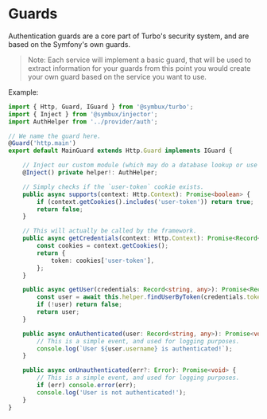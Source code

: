 # Guards

Authentication guards are a core part of Turbo's security system, and are based on the Symfony's own guards.

> Note: Each service will implement a basic guard, that will be used to extract information for your guards from this point you would create your own guard based on the service you want to use.

Example:

```typescript
import { Http, Guard, IGuard } from '@symbux/turbo';
import { Inject } from '@symbux/injector';
import AuthHelper from '../provider/auth';

// We name the guard here.
@Guard('http.main')
export default MainGuard extends Http.Guard implements IGuard {

	// Inject our custom module (which may do a database lookup or use an ORM).
	@Inject() private helper!: AuthHelper;

	// Simply checks if the `user-token` cookie exists.
	public async supports(context: Http.Context): Promise<boolean> {
		if (context.getCookies().includes('user-token')) return true;
		return false;
	}

	// This will actually be called by the framework.
	public async getCredentials(context: Http.Context): Promise<Record<string, any>> {
		const cookies = context.getCookies();
		return {
			token: cookies['user-token'],
		};
	}

	public async getUser(credentials: Record<string, any>): Promise<Record<string, any>> {
		const user = await this.helper.findUserByToken(credentials.token);
		if (!user) return false;
		return user;
	}

	public async onAuthenticated(user: Record<string, any>): Promise<void> {
		// This is a simple event, and used for logging purposes.
		console.log(`User ${user.username} is authenticated!`);
	}

	public async onUnauthenticated(err?: Error): Promise<void> {
		// This is a simple event, and used for logging purposes.
		if (err) console.error(err);
		console.log('User is not authenticated!');
	}
}
```
